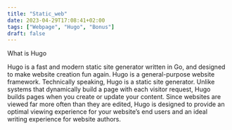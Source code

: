 ```yaml
---
title: "Static_web"
date: 2023-04-29T17:08:41+02:00
tags: ["Webpage", "Hugo", "Bonus"]
draft: false
---
```


What is Hugo

Hugo is a fast and modern static site generator written in Go, and designed to make website creation fun again.
Hugo is a general-purpose website framework. Technically speaking, Hugo is a static site generator. Unlike systems that dynamically build a page with each visitor request, Hugo builds pages when you create or update your content. Since websites are viewed far more often than they are edited, Hugo is designed to provide an optimal viewing experience for your website’s end users and an ideal writing experience for website authors.
